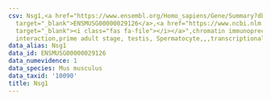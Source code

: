 ```yaml
---
csv: Nsg1,<a href="https://www.ensembl.org/Homo_sapiens/Gene/Summary?db=core;g=ENSMUSG00000029126"
  target="_blank">ENSMUSG00000029126</a>,<a href="https://www.ncbi.nlm.nih.gov/pubmed/25450459"
  target="_blank"><i class="fas fa-file"></i></a>",chromatin immunoprecipitation assay,direct
  interaction,prime adult stage, testis, Spermatocyte,,,transcriptional regulation,
data_alias: Nsg1
data_id: ENSMUSG00000029126
data_numevidence: 1
data_species: Mus musculus
data_taxid: '10090'
title: Nsg1
---
```

